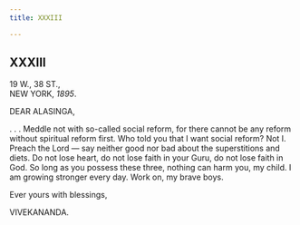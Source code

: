 ```yaml
---
title: XXXIII

---
```





  

  


## XXXIII

19 W., 38 ST.,  
NEW YORK, *1895*.

DEAR ALASINGA,

. . . Meddle not with so-called social reform, for there cannot be any
reform without spiritual reform first. Who told you that I want social
reform? Not I. Preach the Lord — say neither good nor bad about the
superstitions and diets. Do not lose heart, do not lose faith in your
Guru, do not lose faith in God. So long as you possess these three,
nothing can harm you, my child. I am growing stronger every day. Work
on, my brave boys.

Ever yours with blessings,

VIVEKANANDA.


